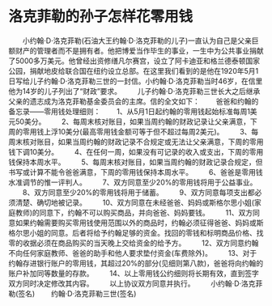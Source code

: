 # 洛克菲勒的孙子怎样花零用钱
　　小约翰·D·洛克菲勒(石油大王约翰·D·洛克菲勒的儿子)一直认为自己是父亲巨额财产的管理者而不是拥有者。他把博爱当作毕生的事业，一生中为公共事业捐献了5000多万美元。他曾经出资修缮凡尔赛宫，设立了阿卡迪亚和格兰德泰顿国家公园，捐献地皮给联合国在纽约设立总部。在这里我们看到的是他在1920年5月1日写给儿子约翰·D·洛克菲勒三世的一封信。小约翰·D·洛克菲勒当时46岁，在信里他为14岁的儿子列出了“财政”要求。 
　　儿子约翰·D·洛克菲勒三世长大之后继承父亲的遗志成为洛克菲勒基金委员会的主席。信的全文如下： 
　　爸爸和约翰的备忘录——零用钱处理细则： 
　　1、从5月1日起约翰的零用钱起始标准每周1美元50美分。 
　　2、每周末核对账目，如果当周约翰的财政记录让父亲满意，下周的零用钱上浮10美分(最高零用钱金额可等于但不超过每周2美元)。 
　　3、每周末核对账目，如果当周约翰的财政记录不合规定或无法让父亲满意，下周的零用钱下调10美分。 
　　4、在任何一周，如果没有可记录的收入或支出，下周的零用钱保持本周水平。 
　　5、每周末核对账目，如果当周约翰的财政记录合规定，但书写或计算不能令爸爸满意，下周的零用钱保持本周水平。 
　　6、爸爸是零用钱水准调节的惟一评判人。 
　　7、双方同意至少20%的零用钱将用于公益事业。 
　　8、双方同意至少20%的零用钱将用于储蓄。 
　　9、双方同意每项支出都必须清楚、确切地被记录。 
　　10、双方同意在未经爸爸、妈妈或斯格尔思小姐(家庭教师)的同意下，约翰不可以购买商品，并向爸爸、妈妈要钱。 
　　11、双方同意如果约翰需要购买零用钱使用范围以外的商品时，约翰必须征得爸爸、妈妈或斯格尔思小姐的同意。后者将给予约翰足够的资金。找回的零钱和标明商品价格、找零的收据必须在商品购买的当天晚上交给资金的给予方。 
　　12、双方同意约翰不向任何家庭教师、爸爸的助手和他人要求垫付资金(车费除外)。 
　　13、对于约翰存进银行账户的零用钱，其超过20%的部分(见细则第八款)，爸爸将向约翰的账户补加同等数量的存款。 
　　14、以上零用钱公约细则将长期有效，直到签字双方同时决定修改其内容。 
　　以上协议双方同意并执行。 
　　小约翰·D·洛克菲勒(签名) 
　　约翰·D·洛克菲勒三世(签名)
 